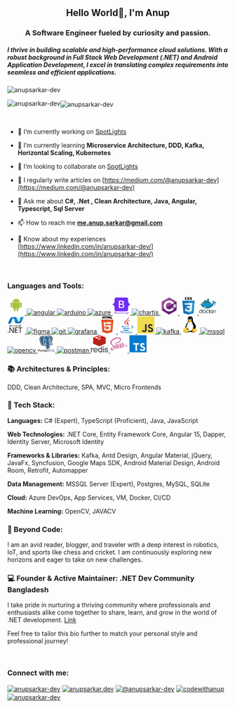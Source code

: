 <h2 align="center">Hello World👋, I'm Anup</h2>
<h3 align="center">A Software Engineer fueled by curiosity and passion.</h3>
<h5>I thrive in building scalable and high-performance cloud solutions. With a robust background in Full Stack Web Development (.NET) and Android Application Development, I excel in translating complex requirements into seamless and efficient applications.</h5>

<img src="https://komarev.com/ghpvc/?username=anupsarkar-dev&label=Profile%20views&color=0e75b6&style=flat" alt="anupsarkar-dev" /> 
<p align="left"> <img align="left" src="https://github-readme-stats.vercel.app/api?username=anupsarkar-dev&show_icons=true&locale=en&style=flat&theme=dark" alt="anupsarkar-dev" /><img align="center" src="https://github-readme-streak-stats.herokuapp.com/?user=anupsarkar-dev&theme=dark&card_width=300" alt="anupsarkar-dev" /></p>

</br>

- 🔭 I’m currently working on [SpotLights](https://github.com/anupsarkar-dev/SpotLights)

- 🌱 I’m currently learning **Microservice Architecture, DDD, Kafka, Horizontal Scaling, Kubernetes**

- 👯 I’m looking to collaborate on [SpotLights](https://github.com/anupsarkar-dev/SpotLights)

- 📝 I regularly write articles on [https://medium.com/@anupsarkar-dev](https://medium.com/@anupsarkar-dev)

- 💬 Ask me about **C#, .Net , Clean Architecture, Java, Angular, Typescript, Sql Server**

- 📫 How to reach me **me.anup.sarkar@gmail.com**

- 📄 Know about my experiences [https://www.linkedin.com/in/anupsarkar-dev/](https://www.linkedin.com/in/anupsarkar-dev/)

</br>
<h3 align="left">Languages and Tools:</h3>
<p align="left"> <a href="https://developer.android.com" target="_blank" rel="noreferrer"> <img src="https://raw.githubusercontent.com/devicons/devicon/master/icons/android/android-original-wordmark.svg" alt="android" width="40" height="40"/> </a> <a href="https://angular.io" target="_blank" rel="noreferrer"> <img src="https://angular.io/assets/images/logos/angular/angular.svg" alt="angular" width="40" height="40"/> </a> <a href="https://www.arduino.cc/" target="_blank" rel="noreferrer"> <img src="https://cdn.worldvectorlogo.com/logos/arduino-1.svg" alt="arduino" width="40" height="40"/> </a> <a href="https://azure.microsoft.com/en-in/" target="_blank" rel="noreferrer"> <img src="https://www.vectorlogo.zone/logos/microsoft_azure/microsoft_azure-icon.svg" alt="azure" width="40" height="40"/> </a> <a href="https://getbootstrap.com" target="_blank" rel="noreferrer"> <img src="https://raw.githubusercontent.com/devicons/devicon/master/icons/bootstrap/bootstrap-plain-wordmark.svg" alt="bootstrap" width="40" height="40"/> </a> <a href="https://www.chartjs.org" target="_blank" rel="noreferrer"> <img src="https://www.chartjs.org/media/logo-title.svg" alt="chartjs" width="40" height="40"/> </a> <a href="https://www.w3schools.com/cs/" target="_blank" rel="noreferrer"> <img src="https://raw.githubusercontent.com/devicons/devicon/master/icons/csharp/csharp-original.svg" alt="csharp" width="40" height="40"/> </a> <a href="https://www.w3schools.com/css/" target="_blank" rel="noreferrer"> <img src="https://raw.githubusercontent.com/devicons/devicon/master/icons/css3/css3-original-wordmark.svg" alt="css3" width="40" height="40"/> </a> <a href="https://www.docker.com/" target="_blank" rel="noreferrer"> <img src="https://raw.githubusercontent.com/devicons/devicon/master/icons/docker/docker-original-wordmark.svg" alt="docker" width="40" height="40"/> </a> <a href="https://dotnet.microsoft.com/" target="_blank" rel="noreferrer"> <img src="https://raw.githubusercontent.com/devicons/devicon/master/icons/dot-net/dot-net-original-wordmark.svg" alt="dotnet" width="40" height="40"/> </a> <a href="https://www.figma.com/" target="_blank" rel="noreferrer"> <img src="https://www.vectorlogo.zone/logos/figma/figma-icon.svg" alt="figma" width="40" height="40"/> </a> <a href="https://git-scm.com/" target="_blank" rel="noreferrer"> <img src="https://www.vectorlogo.zone/logos/git-scm/git-scm-icon.svg" alt="git" width="40" height="40"/> </a> <a href="https://grafana.com" target="_blank" rel="noreferrer"> <img src="https://www.vectorlogo.zone/logos/grafana/grafana-icon.svg" alt="grafana" width="40" height="40"/> </a> <a href="https://www.w3.org/html/" target="_blank" rel="noreferrer"> <img src="https://raw.githubusercontent.com/devicons/devicon/master/icons/html5/html5-original-wordmark.svg" alt="html5" width="40" height="40"/> </a> <a href="https://www.java.com" target="_blank" rel="noreferrer"> <img src="https://raw.githubusercontent.com/devicons/devicon/master/icons/java/java-original.svg" alt="java" width="40" height="40"/> </a> <a href="https://developer.mozilla.org/en-US/docs/Web/JavaScript" target="_blank" rel="noreferrer"> <img src="https://raw.githubusercontent.com/devicons/devicon/master/icons/javascript/javascript-original.svg" alt="javascript" width="40" height="40"/> </a> <a href="https://kafka.apache.org/" target="_blank" rel="noreferrer"> <img src="https://www.vectorlogo.zone/logos/apache_kafka/apache_kafka-icon.svg" alt="kafka" width="40" height="40"/> </a> <a href="https://www.linux.org/" target="_blank" rel="noreferrer"> <img src="https://raw.githubusercontent.com/devicons/devicon/master/icons/linux/linux-original.svg" alt="linux" width="40" height="40"/> </a> <a href="https://www.microsoft.com/en-us/sql-server" target="_blank" rel="noreferrer"> <img src="https://www.svgrepo.com/show/303229/microsoft-sql-server-logo.svg" alt="mssql" width="40" height="40"/> </a> <a href="https://opencv.org/" target="_blank" rel="noreferrer"> <img src="https://www.vectorlogo.zone/logos/opencv/opencv-icon.svg" alt="opencv" width="40" height="40"/> </a> <a href="https://www.postgresql.org" target="_blank" rel="noreferrer"> <img src="https://raw.githubusercontent.com/devicons/devicon/master/icons/postgresql/postgresql-original-wordmark.svg" alt="postgresql" width="40" height="40"/> </a> <a href="https://postman.com" target="_blank" rel="noreferrer"> <img src="https://www.vectorlogo.zone/logos/getpostman/getpostman-icon.svg" alt="postman" width="40" height="40"/> </a> <a href="https://redis.io" target="_blank" rel="noreferrer"> <img src="https://raw.githubusercontent.com/devicons/devicon/master/icons/redis/redis-original-wordmark.svg" alt="redis" width="40" height="40"/> </a> <a href="https://sass-lang.com" target="_blank" rel="noreferrer"> <img src="https://raw.githubusercontent.com/devicons/devicon/master/icons/sass/sass-original.svg" alt="sass" width="40" height="40"/> </a> <a href="https://www.typescriptlang.org/" target="_blank" rel="noreferrer"> <img src="https://raw.githubusercontent.com/devicons/devicon/master/icons/typescript/typescript-original.svg" alt="typescript" width="40" height="40"/> </a> </p>


### 📚 Architectures & Principles:
DDD, Clean Architecture, SPA, MVC, Micro Frontends

### 🔧 Tech Stack:

**Languages:** C# (Expert), TypeScript (Proficient), Java, JavaScript

**Web Technologies:** .NET Core, Entity Framework Core, Angular 15, Dapper, Identity Server, Microsoft Identity

**Frameworks & Libraries:** Kafka, Antd Design, Angular Material, jQuery, JavaFx, Syncfusion, Google Maps SDK, Android Material Design, Android Room, Retrofit, Automapper

**Data Management:** MSSQL Server (Expert), Postgres, MySQL, SQLite

**Cloud:** Azure DevOps, App Services, VM, Docker, CI/CD

**Machine Learning:** OpenCV, JAVACV

### 📖 Beyond Code:
I am an avid reader, blogger, and traveler with a deep interest in robotics, IoT, and sports like chess and cricket. I am continuously exploring new horizons and eager to take on new challenges.

### 💻 Founder & Active Maintainer: .NET Dev Community Bangladesh
I take pride in nurturing a thriving community where professionals and enthusiasts alike come together to share, learn, and grow in the world of .NET development.
<a href="https://www.facebook.com/groups/dndcb/?mibextid=oMANbw">Link</a>

Feel free to tailor this bio further to match your personal style and professional journey!



</br>
<h3 align="left">Connect with me:</h3>
<p align="left">
<a href="https://linkedin.com/in/anupsarkar-dev" target="blank"><img align="center" src="https://raw.githubusercontent.com/rahuldkjain/github-profile-readme-generator/master/src/images/icons/Social/linked-in-alt.svg" alt="anupsarkar-dev" height="30" width="40" /></a>
<a href="https://fb.com/anupsarkar.dev" target="blank"><img align="center" src="https://raw.githubusercontent.com/rahuldkjain/github-profile-readme-generator/master/src/images/icons/Social/facebook.svg" alt="anupsarkar.dev" height="30" width="40" /></a>
<a href="https://medium.com/@anupsarkar-dev" target="blank"><img align="center" src="https://raw.githubusercontent.com/rahuldkjain/github-profile-readme-generator/master/src/images/icons/Social/medium.svg" alt="@anupsarkar-dev" height="30" width="40" /></a>
<a href="https://www.youtube.com/c/codewithanup" target="blank"><img align="center" src="https://raw.githubusercontent.com/rahuldkjain/github-profile-readme-generator/master/src/images/icons/Social/youtube.svg" alt="codewithanup" height="30" width="40" /></a>
<a href="https://www.leetcode.com/anupsarkar-dev" target="blank"><img align="center" src="https://raw.githubusercontent.com/rahuldkjain/github-profile-readme-generator/master/src/images/icons/Social/leet-code.svg" alt="anupsarkar-dev" height="30" width="40" /></a>
</p>

 



 
